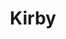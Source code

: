 ---
title: Kirby
name: Cyrus Kirby
group: local
photo: "/uploads/kirby.jpg"
description:
  "**Cyrus Kirby** is a math and philosophy major at Tufts with a strong background in mathematical data science. He has interests in project management, operations research, epistemology, and mathematics' expanded use in civil rights.\n"
---
